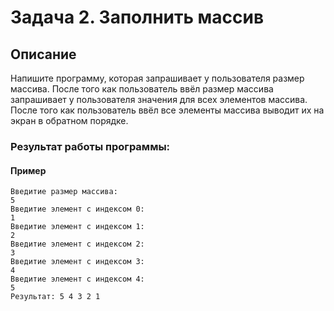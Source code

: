 # Задача 2. Заполнить массив

## Описание

Напишите программу, которая запрашивает у пользователя размер массива.
После того как пользователь ввёл размер массива запрашивает у пользователя значения для всех элементов массива.
После того как пользователь ввёл все элементы массива выводит их на экран в обратном порядке.

### Результат работы программы:

#### Пример

```
Введитие размер массива:
5
Введитие элемент с индексом 0:
1
Введитие элемент с индексом 1:
2
Введитие элемент с индексом 2:
3
Введитие элемент с индексом 3:
4
Введитие элемент с индексом 4:
5
Результат: 5 4 3 2 1 
```
